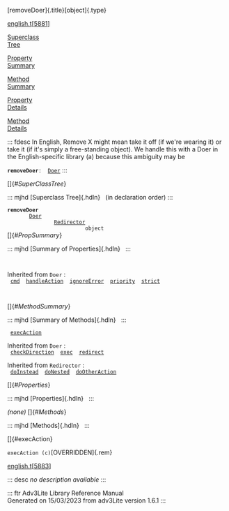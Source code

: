 [removeDoer]{.title}[object]{.type}

[english.t](../file/english.t.html)\[[5881](../source/english.t.html#5881)\]

[Superclass\
Tree](#_SuperClassTree_)

[Property\
Summary](#_PropSummary_)

[Method\
Summary](#_MethodSummary_)

[Property\
Details](#_Properties_)

[Method\
Details](#_Methods_)

::: fdesc
In English, Remove X might mean take it off (if we\'re wearing it) or
take it (if it\'s simply a free-standing object). We handle this with a
Doer in the English-specific library (a) because this ambiguity may be

**`removeDoer`**` :   `[`Doer`](../object/Doer.html)
:::

[]{#_SuperClassTree_}

::: mjhd
[Superclass Tree]{.hdln}   (in declaration order)
:::

**`removeDoer`**\
`         `[`Doer`](../object/Doer.html)\
`                 `[`Redirector`](../object/Redirector.html)\
`                         object`\
[]{#_PropSummary_}

::: mjhd
[Summary of Properties]{.hdln}  
:::

` `

Inherited from `Doer` :\
` `[`cmd`](../object/Doer.html#cmd)`  `[`handleAction`](../object/Doer.html#handleAction)`  `[`ignoreError`](../object/Doer.html#ignoreError)`  `[`priority`](../object/Doer.html#priority)`  `[`strict`](../object/Doer.html#strict)`  `

` `

[]{#_MethodSummary_}

::: mjhd
[Summary of Methods]{.hdln}  
:::

` `[`execAction`](#execAction)`  `

Inherited from `Doer` :\
` `[`checkDirection`](../object/Doer.html#checkDirection)`  `[`exec`](../object/Doer.html#exec)`  `[`redirect`](../object/Doer.html#redirect)`  `

Inherited from `Redirector` :\
` `[`doInstead`](../object/Redirector.html#doInstead)`  `[`doNested`](../object/Redirector.html#doNested)`  `[`doOtherAction`](../object/Redirector.html#doOtherAction)`  `

[]{#_Properties_}

::: mjhd
[Properties]{.hdln}  
:::

*(none)* []{#_Methods_}

::: mjhd
[Methods]{.hdln}  
:::

[]{#execAction}

`execAction (c)`[OVERRIDDEN]{.rem}

[english.t](../file/english.t.html)\[[5883](../source/english.t.html#5883)\]

::: desc
*no description available*
:::

::: ftr
Adv3Lite Library Reference Manual\
Generated on 15/03/2023 from adv3Lite version 1.6.1
:::
